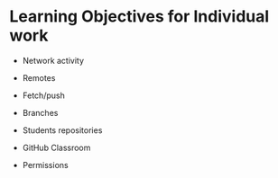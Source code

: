 # Learning Objectives for Individual work

- Network activity

- Remotes

- Fetch/push

- Branches

- Students repositories

- GitHub Classroom

- Permissions

  

